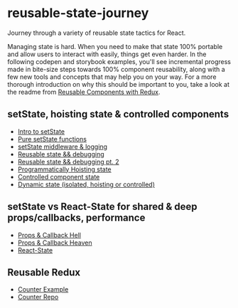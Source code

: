 # reusable-state-journey
Journey through a variety of reusable state tactics for React.

Managing state is hard. When you need to make that state 100% portable and allow users to interact with easily, things get even harder.  In the following codepen and storybook examples, you'll see incremental progress made in bite-size steps towards 100% component reusability, along with a few new tools and concepts that may help you on your way. For a more thorough introduction on why this should be important to you, take a look at the readme from [Reusable Components with Redux](https://github.com/tannerlinsley/reusable-components-with-redux).

## setState, hoisting state & controlled components
- [Intro to setState](https://codepen.io/tannerlinsley/pen/rmjOaQ?editors=0010)
- [Pure setState functions](https://codepen.io/tannerlinsley/pen/rmjOaQ?editors=0010)
- [setState middleware & logging](https://codepen.io/tannerlinsley/pen/bWgVWa?editors=0011)
- [Reusable state && debugging](https://codepen.io/tannerlinsley/pen/JNEYMd?editors=0011)
- [Reusable state && debugging pt. 2](https://codepen.io/tannerlinsley/pen/xdgVbW?editors=0011)
- [Programmatically Hoisting state](https://codepen.io/tannerlinsley/pen/OmWyqZ?editors=0011)
- [Controlled component state](https://codepen.io/tannerlinsley/pen/oWBbop?editors=0011)
- [Dynamic state (isolated, hoisting or controlled)](https://codepen.io/tannerlinsley/pen/OmWMLE?editors=0011)

## setState vs React-State for shared & deep props/callbacks, performance

- [Props & Callback Hell](https://codepen.io/tannerlinsley/pen/vmgGLP?editors=0010)
- [Props & Callback Heaven](https://codepen.io/tannerlinsley/pen/zwNqbM?editors=0010)
- [React-State](https://github.com/tannerlinsley/react-state)

## Reusable Redux

- [Counter Example](https://codepen.io/tannerlinsley/pen/YVNWap?editors=0011)
- [Counter Repo](https://github.com/tannerlinsley/reusable-components-with-redux)
